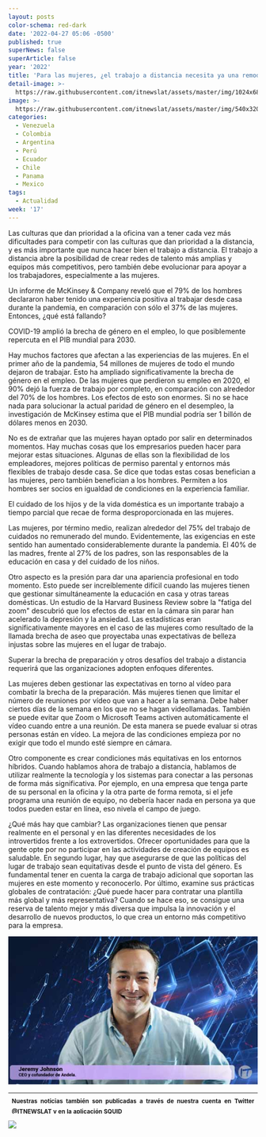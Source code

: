 ```yaml
---
layout: posts
color-schema: red-dark
date: '2022-04-27 05:06 -0500'
published: true
superNews: false
superArticle: false
year: '2022'
title: 'Para las mujeres, ¿el trabajo a distancia necesita ya una remodelación?'
detail-image: >-
  https://raw.githubusercontent.com/itnewslat/assets/master/img/1024x680/Jeremy-Johnson-g.jpg
image: >-
  https://raw.githubusercontent.com/itnewslat/assets/master/img/540x320/Jeremy-Johnson-p.jpg
categories:
  - Venezuela
  - Colombia
  - Argentina
  - Perú
  - Ecuador
  - Chile
  - Panama
  - Mexico
tags:
  - Actualidad
week: '17'
---
```

Las culturas que dan prioridad a la oficina van a tener cada vez más dificultades para competir con las culturas que dan prioridad a la distancia, y es más importante que nunca hacer bien el trabajo a distancia. El trabajo a distancia abre la posibilidad de crear redes de talento más amplias y equipos más competitivos, pero también debe evolucionar para apoyar a los trabajadores, especialmente a las mujeres.
 
Un informe de McKinsey & Company reveló que el 79% de los hombres declararon haber tenido una experiencia positiva al trabajar desde casa durante la pandemia, en comparación con sólo el 37% de las mujeres. Entonces, ¿qué está fallando?
 
COVID-19 amplió la brecha de género en el empleo, lo que posiblemente repercuta en el PIB mundial para 2030.
 
Hay muchos factores que afectan a las experiencias de las mujeres. En el primer año de la pandemia, 54 millones de mujeres de todo el mundo dejaron de trabajar. Esto ha ampliado significativamente la brecha de género en el empleo. De las mujeres que perdieron su empleo en 2020, el 90% dejó la fuerza de trabajo por completo, en comparación con alrededor del 70% de los hombres. Los efectos de esto son enormes. Si no se hace nada para solucionar la actual paridad de género en el desempleo, la investigación de McKinsey estima que el PIB mundial podría ser 1 billón de dólares menos en 2030.
 
No es de extrañar que las mujeres hayan optado por salir en determinados momentos. Hay muchas cosas que los empresarios pueden hacer para mejorar estas situaciones. Algunas de ellas son la flexibilidad de los empleadores, mejores políticas de permiso parental y entornos más flexibles de trabajo desde casa. Se dice que todas estas cosas benefician a las mujeres, pero también benefician a los hombres. Permiten a los hombres ser socios en igualdad de condiciones en la experiencia familiar.
 
El cuidado de los hijos y de la vida doméstica es un importante trabajo a tiempo parcial que recae de forma desproporcionada en las mujeres.
 
Las mujeres, por término medio, realizan alrededor del 75% del trabajo de cuidados no remunerado del mundo. Evidentemente, las exigencias en este sentido han aumentado considerablemente durante la pandemia. El 40% de las madres, frente al 27% de los padres, son las responsables de la educación en casa y del cuidado de los niños.
 
Otro aspecto es la presión para dar una apariencia profesional en todo momento. Esto puede ser increíblemente difícil cuando las mujeres tienen que gestionar simultáneamente la educación en casa y otras tareas domésticas. Un estudio de la Harvard Business Review sobre la "fatiga del zoom" descubrió que los efectos de estar en la cámara sin parar han acelerado la depresión y la ansiedad. Las estadísticas eran significativamente mayores en el caso de las mujeres como resultado de la llamada brecha de aseo que proyectaba unas expectativas de belleza injustas sobre las mujeres en el lugar de trabajo.
 
Superar la brecha de preparación y otros desafíos del trabajo a distancia requerirá que las organizaciones adopten enfoques diferentes.
 
Las mujeres deben gestionar las expectativas en torno al vídeo para combatir la brecha de la preparación. Más mujeres tienen que limitar el número de reuniones por vídeo que van a hacer a la semana. Debe haber ciertos días de la semana en los que no se hagan videollamadas. También se puede evitar que Zoom o Microsoft Teams activen automáticamente el vídeo cuando entre a una reunión. De esta manera se puede evaluar si otras personas están en vídeo. La mejora de las condiciones empieza por no exigir que todo el mundo esté siempre en cámara.
 
Otro componente es crear condiciones más equitativas en los entornos híbridos. Cuando hablamos ahora de trabajo a distancia, hablamos de utilizar realmente la tecnología y los sistemas para conectar a las personas de forma más significativa. Por ejemplo, en una empresa que tenga parte de su personal en la oficina y la otra parte de forma remota, si el jefe programa una reunión de equipo, no debería hacer nada en persona ya que todos pueden estar en línea, eso nivela el campo de juego.
 
¿Qué más hay que cambiar? Las organizaciones tienen que pensar realmente en el personal y en las diferentes necesidades de los introvertidos frente a los extrovertidos. Ofrecer oportunidades para que la gente opte por no participar en las actividades de creación de equipos es saludable. En segundo lugar, hay que asegurarse de que las políticas del lugar de trabajo sean equitativas desde el punto de vista del género. Es fundamental tener en cuenta la carga de trabajo adicional que soportan las mujeres en este momento y reconocerlo. Por último, examine sus prácticas globales de contratación: ¿Qué puede hacer para contratar una plantilla más global y más representativa? Cuando se hace eso, se consigue una reserva de talento mejor y más diversa que impulsa la innovación y el desarrollo de nuevos productos, lo que crea un entorno más competitivo para la empresa.

![](https://raw.githubusercontent.com/itnewslat/assets/master/img/540x320/Jeremy-Johnson-p.jpg)

<table style="height: 42px;" width="569">
<tbody>
<tr>
<td style="text-align: justify;"><sub><strong>Nuestras noticias también son publicadas a través de nuestra cuenta en Twitter <a href="https://twitter.com/itnewslat?lang=es">@ITNEWSLAT</a> y en la aplicación <a href="https://squidapp.co/en/">SQUID</a></strong></sub></td>
</tr>
</tbody>
</table>

<img src="https://tracker.metricool.com/c3po.jpg?hash=56f88a41e39ab42c063cc51676587a04"/>